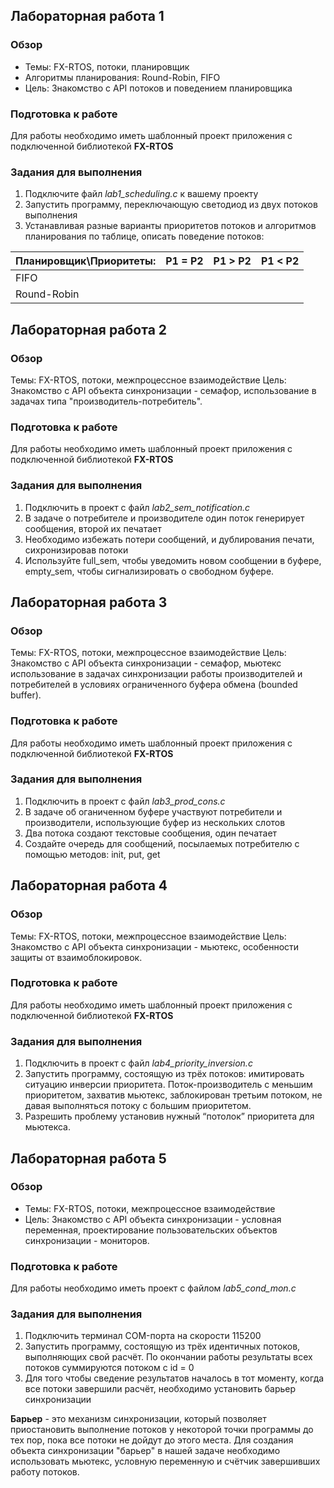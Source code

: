 Лабораторная работа 1
----------------------
### Обзор
- Темы: FX-RTOS, потоки, планировщик
- Алгоритмы планирования: Round-Robin, FIFO
- Цель: Знакомство с API потоков и поведением планировщика
### Подготовка к работе
Для работы необходимо иметь шаблонный проект приложения с подключенной библиотекой **FX-RTOS**
### Задания для выполнения
1. Подключите файл *lab1_scheduling.с* к вашему проекту
2. Запустить программу, переключающую светодиод из двух потоков выполнения
4. Устанавливая разные варианты приоритетов потоков и алгоритмов планирования по таблице, описать поведение потоков:

 Планировщик\Приоритеты: | P1 = P2 | P1 > P2 | P1 < P2
:---                     | :---    | :---    | :---
FIFO                     |         |         |
Round-Robin              |         |         |

Лабораторная работа 2
----------------------
### Обзор
Темы: FX-RTOS, потоки, межпроцессное взаимодействие
Цель: Знакомство с API объекта синхронизации - семафор, использование в задачах типа "производитель-потребитель".
### Подготовка к работе
Для работы необходимо иметь шаблонный проект приложения с подключенной библиотекой **FX-RTOS**
### Задания для выполнения
1. Подключить в проект с файл *lab2_sem_notification.с*
2. В задаче о потребителе и производителе один поток генерирует сообщения, второй их печатает
3. Необходимо избежать потери сообщений, и дублирования печати, сихронизировав потоки
4. Используйте full_sem, чтобы уведомить новом сообщении в буфере, empty_sem, чтобы сигнализировать о свободном буфере.

Лабораторная работа 3
----------------------
### Обзор
Темы: FX-RTOS, потоки, межпроцессное взаимодействие
Цель: Знакомство с API объекта синхронизации - семафор, мьютекс использование в задачах синхронизации работы производителей и потребителей в условиях ограниченного буфера обмена (bounded buffer).
### Подготовка к работе
Для работы необходимо иметь шаблонный проект приложения с подключенной библиотекой **FX-RTOS**
### Задания для выполнения
1. Подключить в проект с файл *lab3_prod_cons.с*
2. В задаче об оганиченном буфере участвуют потребители и производители, использующие буфер из нескольких слотов
3. Два потока создают текстовые сообщения, один печатает
4. Создайте очередь для сообщений, посылаемых потребителю с помощью методов: init, put, get 

Лабораторная работа 4
----------------------
### Обзор
Темы: FX-RTOS, потоки, межпроцессное взаимодействие
Цель: Знакомство с API объекта синхронизации - мьютекс, особенности защиты от взаимоблокировок.
### Подготовка к работе
Для работы необходимо иметь шаблонный проект приложения с подключенной библиотекой **FX-RTOS**
### Задания для выполнения
1. Подключить в проект с файл *lab4_priority_inversion.с*
2. Запустить программу, состоящую из трёх потоков: имитировать ситуацию инверсии приоритета. Поток-производитель с меньшим приоритетом, захватив мьютекс, заблокирован третьим потоком, не давая выполняться потоку с большим приоритетом.
3. Разрешить проблему установив нужный “потолок” приоритета для мьютекса.

Лабораторная работа 5
----------------------
### Обзор
- Темы: FX-RTOS, потоки, межпроцессное взаимодействие
- Цель: Знакомство с API объекта синхронизации - условная переменная, проектирование пользовательских объектов синхронизации - мониторов.
### Подготовка к работе
Для работы необходимо иметь проект с файлом *lab5_cond_mon.с*
### Задания для выполнения
1. Подключить терминал COM-порта на скорости 115200
2. Запустить программу, состоящую из трёх идентичных потоков, выполняющих свой расчёт. По окончании работы результаты всех потоков суммируются потоком с id = 0
3. Для того чтобы сведение результатов началось в тот моменту, когда все потоки завершили расчёт, необходимо установить барьер синхронизации

**Барьер** - это механизм синхронизации, который позволяет приостановить выполнение потоков у некоторой точки программы до тех пор, пока все потоки не дойдут до этого места. Для создания объекта синхронизации "барьер" в нашей задаче необходимо использовать мьютекс, условную переменную и счётчик завершивших работу потоков.
